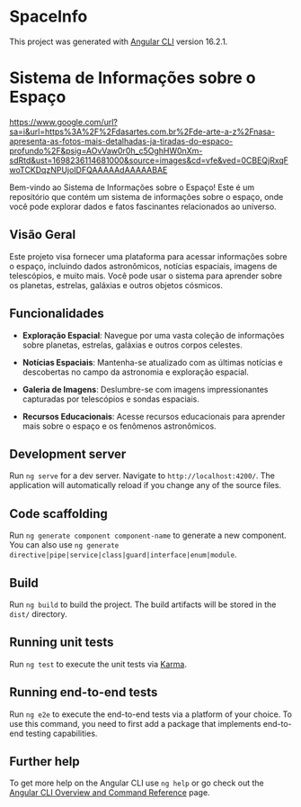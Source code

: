 # SpaceInfo

This project was generated with [Angular CLI](https://github.com/angular/angular-cli) version 16.2.1.

# Sistema de Informações sobre o Espaço

https://www.google.com/url?sa=i&url=https%3A%2F%2Fdasartes.com.br%2Fde-arte-a-z%2Fnasa-apresenta-as-fotos-mais-detalhadas-ja-tiradas-do-espaco-profundo%2F&psig=AOvVaw0r0h_c5OghHW0nXm-sdRtd&ust=1698236114681000&source=images&cd=vfe&ved=0CBEQjRxqFwoTCKDqzNPUjoIDFQAAAAAdAAAAABAE

Bem-vindo ao Sistema de Informações sobre o Espaço! Este é um repositório que contém um sistema de informações sobre o espaço, onde você pode explorar dados e fatos fascinantes relacionados ao universo.

## Visão Geral

Este projeto visa fornecer uma plataforma para acessar informações sobre o espaço, incluindo dados astronômicos, notícias espaciais, imagens de telescópios, e muito mais. Você pode usar o sistema para aprender sobre os planetas, estrelas, galáxias e outros objetos cósmicos.

## Funcionalidades

- **Exploração Espacial**: Navegue por uma vasta coleção de informações sobre planetas, estrelas, galáxias e outros corpos celestes.

- **Notícias Espaciais**: Mantenha-se atualizado com as últimas notícias e descobertas no campo da astronomia e exploração espacial.

- **Galeria de Imagens**: Deslumbre-se com imagens impressionantes capturadas por telescópios e sondas espaciais.

- **Recursos Educacionais**: Acesse recursos educacionais para aprender mais sobre o espaço e os fenômenos astronômicos.

## Development server

Run `ng serve` for a dev server. Navigate to `http://localhost:4200/`. The application will automatically reload if you change any of the source files.

## Code scaffolding

Run `ng generate component component-name` to generate a new component. You can also use `ng generate directive|pipe|service|class|guard|interface|enum|module`.

## Build

Run `ng build` to build the project. The build artifacts will be stored in the `dist/` directory.

## Running unit tests

Run `ng test` to execute the unit tests via [Karma](https://karma-runner.github.io).

## Running end-to-end tests

Run `ng e2e` to execute the end-to-end tests via a platform of your choice. To use this command, you need to first add a package that implements end-to-end testing capabilities.

## Further help

To get more help on the Angular CLI use `ng help` or go check out the [Angular CLI Overview and Command Reference](https://angular.io/cli) page.
